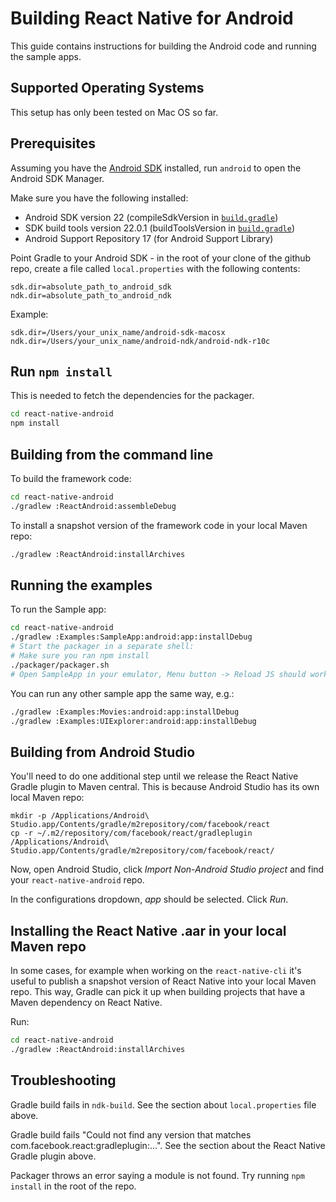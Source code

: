 # Building React Native for Android

This guide contains instructions for building the Android code and running the sample apps.

## Supported Operating Systems

This setup has only been tested on Mac OS so far.

## Prerequisites

Assuming you have the [Android SDK](https://developer.android.com/sdk/installing/index.html) installed, run `android` to open the Android SDK Manager.

Make sure you have the following installed:

- Android SDK version 22 (compileSdkVersion in [`build.gradle`](build.gradle))
- SDK build tools version 22.0.1 (buildToolsVersion in [`build.gradle`](build.gradle))
- Android Support Repository 17 (for Android Support Library)
 
Point Gradle to your Android SDK - in the root of your clone of the github repo, create a file called `local.properties` with the following contents:

    sdk.dir=absolute_path_to_android_sdk
    ndk.dir=absolute_path_to_android_ndk
  
Example:

    sdk.dir=/Users/your_unix_name/android-sdk-macosx
    ndk.dir=/Users/your_unix_name/android-ndk/android-ndk-r10c

## Run `npm install`

This is needed to fetch the dependencies for the packager.

```bash
cd react-native-android
npm install
```

## Building from the command line

To build the framework code:

```bash
cd react-native-android
./gradlew :ReactAndroid:assembleDebug
```

To install a snapshot version of the framework code in your local Maven repo:

```bash
./gradlew :ReactAndroid:installArchives
```

## Running the examples

To run the Sample app:

```bash
cd react-native-android
./gradlew :Examples:SampleApp:android:app:installDebug
# Start the packager in a separate shell:
# Make sure you ran npm install
./packager/packager.sh
# Open SampleApp in your emulator, Menu button -> Reload JS should work
```

You can run any other sample app the same way, e.g.:

```bash
./gradlew :Examples:Movies:android:app:installDebug
./gradlew :Examples:UIExplorer:android:app:installDebug
```

## Building from Android Studio

You'll need to do one additional step until we release the React Native Gradle plugin to Maven central. This is because Android Studio has its own local Maven repo:
    
    mkdir -p /Applications/Android\ Studio.app/Contents/gradle/m2repository/com/facebook/react
    cp -r ~/.m2/repository/com/facebook/react/gradleplugin /Applications/Android\ Studio.app/Contents/gradle/m2repository/com/facebook/react/

Now, open Android Studio, click _Import Non-Android Studio project_ and find your `react-native-android` repo.
  
In the configurations dropdown, _app_ should be selected. Click _Run_.

## Installing the React Native .aar in your local Maven repo

In some cases, for example when working on the `react-native-cli` it's useful to publish a snapshot version of React Native into your local Maven repo. This way, Gradle can pick it up when building projects that have a Maven dependency on React Native.

Run:

```bash
cd react-native-android
./gradlew :ReactAndroid:installArchives
```

## Troubleshooting

Gradle build fails in `ndk-build`. See the section about `local.properties` file above.

Gradle build fails "Could not find any version that matches com.facebook.react:gradleplugin:...". See the section about the React Native Gradle plugin above.

Packager throws an error saying a module is not found. Try running `npm install` in the root of the repo.
